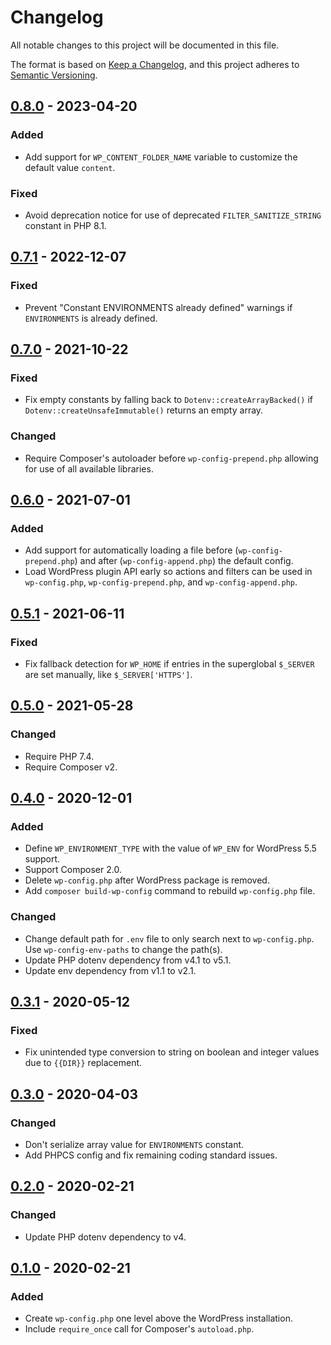 # Changelog
All notable changes to this project will be documented in this file.

The format is based on [Keep a Changelog](https://keepachangelog.com/en/1.0.0/),
and this project adheres to [Semantic Versioning](https://semver.org/spec/v2.0.0.html).

## [0.8.0] - 2023-04-20

### Added
* Add support for `WP_CONTENT_FOLDER_NAME` variable to customize the default value `content`.

### Fixed
* Avoid deprecation notice for use of deprecated `FILTER_SANITIZE_STRING` constant in PHP 8.1.

## [0.7.1] - 2022-12-07

### Fixed
*  Prevent "Constant ENVIRONMENTS already defined" warnings if `ENVIRONMENTS` is already defined.

## [0.7.0] - 2021-10-22

### Fixed
* Fix empty constants by falling back to `Dotenv::createArrayBacked()` if `Dotenv::createUnsafeImmutable()` returns an empty array.

### Changed
* Require Composer's autoloader before `wp-config-prepend.php` allowing for use of all available libraries.

## [0.6.0] - 2021-07-01

### Added
* Add support for automatically loading a file before (`wp-config-prepend.php`) and after (`wp-config-append.php`) the default config.
* Load WordPress plugin API early so actions and filters can be used in `wp-config.php`, `wp-config-prepend.php`, and `wp-config-append.php`.

## [0.5.1] - 2021-06-11

### Fixed
* Fix fallback detection for `WP_HOME` if entries in the superglobal `$_SERVER` are set manually, like `$_SERVER['HTTPS']`.

## [0.5.0] - 2021-05-28

### Changed
* Require PHP 7.4.
* Require Composer v2.

## [0.4.0] - 2020-12-01

### Added
* Define `WP_ENVIRONMENT_TYPE` with the value of `WP_ENV` for WordPress 5.5 support.
* Support Composer 2.0.
* Delete `wp-config.php` after WordPress package is removed.
* Add `composer build-wp-config` command to rebuild `wp-config.php` file.

### Changed
* Change default path for `.env` file to only search next to `wp-config.php`. Use `wp-config-env-paths` to change the path(s).
* Update PHP dotenv dependency from v4.1 to v5.1.
* Update env dependency from v1.1 to v2.1.

## [0.3.1] - 2020-05-12

### Fixed
* Fix unintended type conversion to string on boolean and integer values due to `{{DIR}}` replacement.

## [0.3.0] - 2020-04-03

### Changed
* Don't serialize array value for `ENVIRONMENTS` constant.
* Add PHPCS config and fix remaining coding standard issues.

## [0.2.0] - 2020-02-21

### Changed
* Update PHP dotenv dependency to v4.

## [0.1.0] - 2020-02-21

### Added
* Create `wp-config.php` one level above the WordPress installation.
* Include `require_once` call for Composer's `autoload.php`.

[Unreleased]: https://github.com/wearerequired/composer-wp-config/compare/0.8.0...HEAD
[0.8.0]: https://github.com/wearerequired/composer-wp-config/compare/0.7.1...0.8.0
[0.7.1]: https://github.com/wearerequired/composer-wp-config/compare/0.7.0...0.7.1
[0.7.0]: https://github.com/wearerequired/composer-wp-config/compare/0.6.0...0.7.0
[0.6.0]: https://github.com/wearerequired/composer-wp-config/compare/0.5.0...0.6.0
[0.5.1]: https://github.com/wearerequired/composer-wp-config/compare/0.5.0...0.5.1
[0.5.0]: https://github.com/wearerequired/composer-wp-config/compare/0.4.0...0.5.0
[0.4.0]: https://github.com/wearerequired/composer-wp-config/compare/0.3.1...0.4.0
[0.3.1]: https://github.com/wearerequired/composer-wp-config/compare/0.3.0...0.3.1
[0.3.0]: https://github.com/wearerequired/composer-wp-config/compare/0.2.0...0.3.0
[0.2.0]: https://github.com/wearerequired/composer-wp-config/compare/0.1.0...0.2.0
[0.1.0]: https://github.com/wearerequired/composer-wp-config/compare/7a01662...0.1.0
